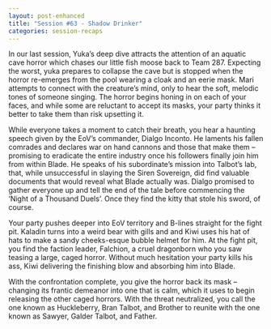 ```yaml
---
layout: post-enhanced
title: "Session #63 - Shadow Drinker"
categories: session-recaps
---
```


In our last session, Yuka’s deep dive attracts the attention of an aquatic cave horror which chases our little fish moose back to Team 287. Expecting the worst, yuka prepares to collapse the cave but is stopped when the horror re-emerges from the pool wearing a cloak and an eerie mask. Mari attempts to connect with the creature’s mind, only to hear the soft, melodic tones of someone singing. The horror begins honing in on each of your faces, and while some are reluctant to accept its masks, your party thinks it better to take them than risk upsetting it.

While everyone takes a moment to catch their breath, you hear a haunting speech given by the EoV’s commander, Dialgo Inconto. He laments his fallen comrades and declares war on hand cannons and those that make them – promising to eradicate the entire industry once his followers finally join him from within Blade. He speaks of his subordinate’s mission into Talbot’s lab, that, while unsuccessful in slaying the Siren Sovereign, did find valuable documents that would reveal what Blade actually was. Dialgo promised to gather everyone up and tell the end of the tale before commencing the ‘Night of a Thousand Duels’. Once they find the kitty that stole his sword, of course.

Your party pushes deeper into EoV territory and B-lines straight for the fight pit. Kaladin turns into a weird bear with gills and and Kiwi uses his hat of hats to make a sandy cheeks-esque bubble helmet for him. At the fight pit, you find the faction leader, Falchion, a cruel dragonborn who you saw teasing a large, caged horror. Without much hesitation your party kills his ass, Kiwi delivering the finishing blow and absorbing him into Blade.

With the confrontation complete, you give the horror back its mask – changing its frantic demeanor into one that is calm, which it uses to begin releasing the other caged horrors. With the threat neutralized, you call the one known as Huckleberry, Bran Talbot, and Brother to reunite with the one known as Sawyer, Galder Talbot, and Father.
